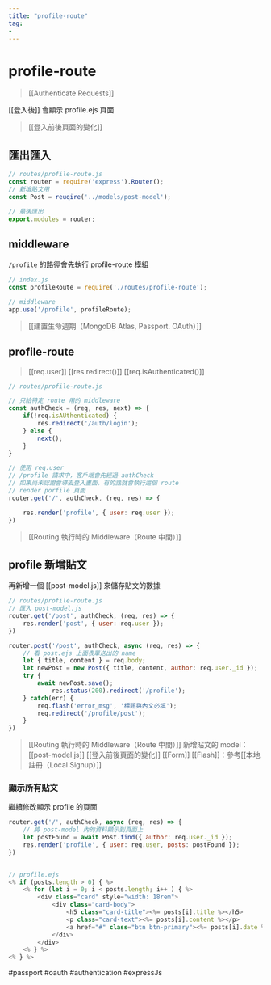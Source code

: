 ```yaml
---
title: "profile-route"
tag: 
- 
---
```

# profile-route
>[[Authenticate Requests]]

[[登入後]] 會顯示 profile.ejs 頁面

>[[登入前後頁面的變化]]
## 匯出匯入
```js
// routes/profile-route.js
const router = require('express').Router();
// 新增貼文用
const Post = reuqire('../models/post-model');
```

```js
// 最後匯出
export.modules = router;
```
## middleware
`/profile` 的路徑會先執行 profile-route 模組
```js
// index.js
const profileRoute = require('./routes/profile-route');

// middleware
app.use('/profile', profileRoute);
```
>[[建置生命週期（MongoDB Atlas, Passport. OAuth）]]

## profile-route
>[[req.user]]
>[[res.redirect()]]
>[[req.isAuthenticated()]]
```js
// routes/profile-route.js

// 只給特定 route 用的 middleware 
const authCheck = (req, res, next) => {
	if(!req.isAUthenticated) {
		res.redirect('/auth/login');
	} else {
		next();
	}
}

// 使用 req.user
// /profile 請求中，客戶端會先經過 authCheck
// 如果尚未認證會導去登入畫面，有的話就會執行這個 route
// render porfile 頁面
router.get('/', authCheck, (req, res) => {

	res.render('profile', { user: req.user });
})
```
>[[Routing 執行時的 Middleware（Route 中間）]]

## profile 新增貼文
再新增一個 [[post-model.js]] 來儲存貼文的數據
```js
// routes/profile-route.js
// 匯入 post-model.js
router.get('/post', authCheck, (req, res) => {
	res.render('post', { user: req.user });
})

router.post('/post', authCheck, async (req, res) => {
	// 看 post.ejs 上面表單送出的 name
	let { title, content } = req.body;
	let newPost = new Post({ title, content, author: req.user._id });
	try {
		await newPost.save();
			res.status(200).redirect('/profile');
	} catch(err) {
		req.flash('error_msg', '標題與內文必填');
		req.redirect('/profile/post');
	}
})

```
>[[Routing 執行時的 Middleware（Route 中間）]]
>新增貼文的 model：[[post-model.js]]
>[[登入前後頁面的變化]]
>[[Form]]
>[[Flash]]：參考[[本地註冊（Local Signup）]]
### 顯示所有貼文
繼續修改顯示 profile 的頁面
```js
router.get('/', authCheck, async (req, res) => {
	// 將 post-model 內的資料顯示到頁面上
	let postFound = await Post.find({ author: req.user._id });
	res.render('profile', { user: req.user, posts: postFound });
})
	
```

```js
// profile.ejs
<% if (posts.length > 0) { %>
	<% for (let i = 0; i < posts.length; i++ ) { %>
		<div class="card" style="width: 18rem">
			<div class="card-body">
				<h5 class="card-title"><%= posts[i].title %></h5>
				<p class="card-text"><%= posts[i].content %></p>
				<a href="#" class="btn btn-primary"><%= posts[i].date %> </a>
			</div>
		</div>
	<% } %>
<% } %>
```
#passport #oauth #authentication #expressJs